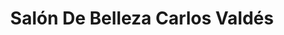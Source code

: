 ---
title: "Salón De Belleza Carlos Valdés"
url: /puerto-varas/salon-de-belleza-carlos-valdes/
shop: peluquería
---